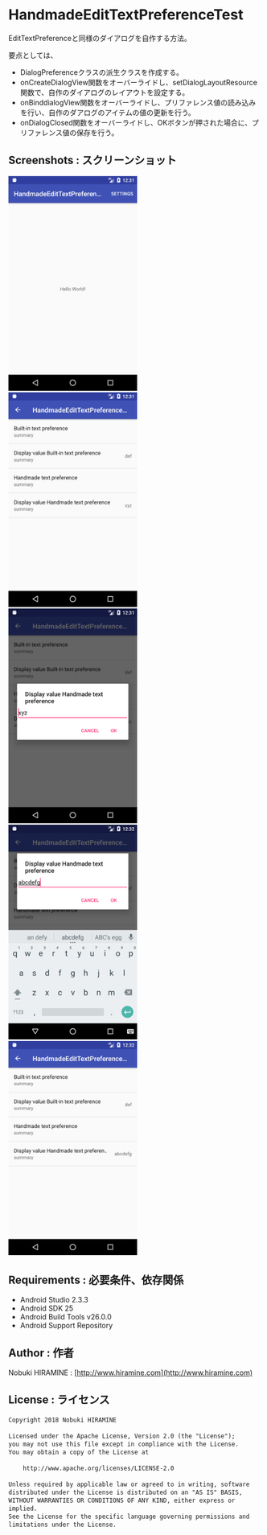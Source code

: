 # HandmadeEditTextPreferenceTest
EditTextPreferenceと同様のダイアログを自作する方法。

要点としては、
- DialogPreferenceクラスの派生クラスを作成する。
- onCreateDialogView関数をオーバーライドし、setDialogLayoutResource関数で、自作のダイアログのレイアウトを設定する。
- onBinddialogView関数をオーバーライドし、プリファレンス値の読み込みを行い、自作のダアログのアイテムの値の更新を行う。
- onDialogClosed関数をオーバーライドし、OKボタンが押された場合に、プリファレンス値の保存を行う。

## Screenshots : スクリーンショット
<img src="images/Screenshot_01.png" width="256" alt="Screenshot"/> <img src="images/Screenshot_02.png" width="256" alt="Screenshot"/> <img src="images/Screenshot_03.png" width="256" alt="Screenshot"/> <img src="images/Screenshot_04.png" width="256" alt="Screenshot"/> <img src="images/Screenshot_05.png" width="256" alt="Screenshot"/>

## Requirements : 必要条件、依存関係
- Android Studio 2.3.3
- Android SDK 25
- Android Build Tools v26.0.0
- Android Support Repository

## Author : 作者
Nobuki HIRAMINE : [http://www.hiramine.com](http://www.hiramine.com)

## License : ライセンス
```
Copyright 2018 Nobuki HIRAMINE

Licensed under the Apache License, Version 2.0 (the "License");
you may not use this file except in compliance with the License.
You may obtain a copy of the License at

    http://www.apache.org/licenses/LICENSE-2.0

Unless required by applicable law or agreed to in writing, software
distributed under the License is distributed on an "AS IS" BASIS,
WITHOUT WARRANTIES OR CONDITIONS OF ANY KIND, either express or implied.
See the License for the specific language governing permissions and
limitations under the License.
```
